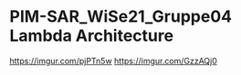 # PIM-SAR_WiSe21_Gruppe04 Lambda Architecture 

https://imgur.com/pjPTn5w
https://imgur.com/GzzAQj0
